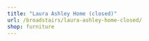 ```yaml
---
title: "Laura Ashley Home (closed)"
url: /broadstairs/laura-ashley-home-closed/
shop: furniture
---
```

